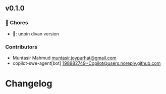 ## v0.1.0

### 🧹 Chores
* 🧹: unpin divan version

### Contributors
- Muntasir Mahmud <muntasir.joypurhat@gmail.com>
- copilot-swe-agent[bot] <198982749+Copilot@users.noreply.github.com>
# Changelog
